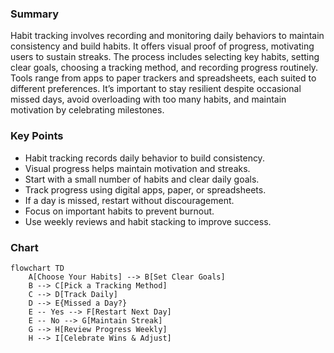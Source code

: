 ### Summary
Habit tracking involves recording and monitoring daily behaviors to maintain consistency and build habits. It offers visual proof of progress, motivating users to sustain streaks. The process includes selecting key habits, setting clear goals, choosing a tracking method, and recording progress routinely. Tools range from apps to paper trackers and spreadsheets, each suited to different preferences. It’s important to stay resilient despite occasional missed days, avoid overloading with too many habits, and maintain motivation by celebrating milestones.

### Key Points
- Habit tracking records daily behavior to build consistency.
- Visual progress helps maintain motivation and streaks.
- Start with a small number of habits and clear daily goals.
- Track progress using digital apps, paper, or spreadsheets.
- If a day is missed, restart without discouragement.
- Focus on important habits to prevent burnout.
- Use weekly reviews and habit stacking to improve success.

### Chart
```mermaid
flowchart TD
    A[Choose Your Habits] --> B[Set Clear Goals]
    B --> C[Pick a Tracking Method]
    C --> D[Track Daily]
    D --> E{Missed a Day?}
    E -- Yes --> F[Restart Next Day]
    E -- No --> G[Maintain Streak]
    G --> H[Review Progress Weekly]
    H --> I[Celebrate Wins & Adjust]
```